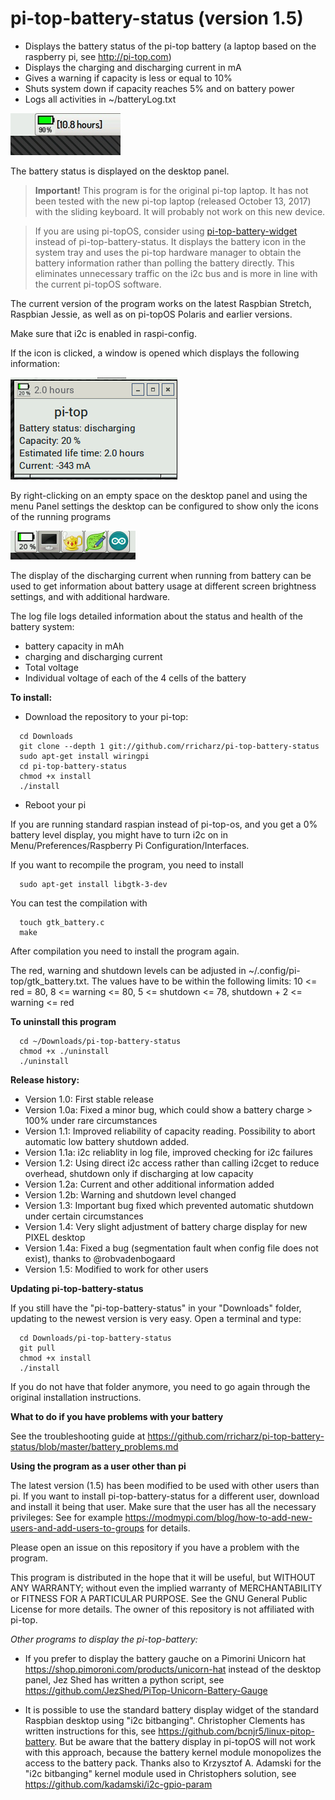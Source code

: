 # pi-top-battery-status (version 1.5)

- Displays the battery status of the pi-top battery
(a laptop based on the raspberry pi, see http://pi-top.com)
- Displays the charging and discharging current in mA
- Gives a warning if capacity is less or equal to 10%
- Shuts system down if capacity reaches 5% and on battery power
- Logs all activities in ~/batteryLog.txt

![Alt text](screenshot.jpg?raw=true "battery charge")

The battery status is displayed on the desktop panel.

> **Important!**
> This program is for the original pi-top laptop.
> It has not been tested with the new pi-top laptop (released October 13, 2017) with the sliding keyboard.
> It will probably not work on this new device.

> If you are using pi-topOS, consider using
> [pi-top-battery-widget](http:github.com/rricharz/pi-top-battery-widget)
> instead of pi-top-battery-status. It displays the battery icon in the system tray and
> uses the pi-top hardware manager to obtain the battery information rather than polling
> the battery directly. This eliminates unnecessary traffic on the i2c bus and is more in
> line with the current pi-topOS software.

The current version of the program works on the latest Raspbian Stretch, Raspbian Jessie, as well as on pi-topOS Polaris and earlier versions.

Make sure that i2c is enabled in raspi-config.

If the icon is clicked, a window is opened which displays the following information:

![Alt text](screenshot2.png?raw=true "window")

By right-clicking on an empty space on the desktop panel and using the menu Panel settings
the desktop can be configured to show only the icons of the running programs

![Alt text](screenshot3.png?raw=true "pannel")

The display of the discharging current when running from battery can be used to get information
about battery usage at different screen brightness settings, and with additional hardware.

The log file logs detailed information about the status and health of the battery system:
- battery capacity in mAh
- charging and discharging current
- Total voltage
- Individual voltage of each of the 4 cells of the battery
 

**To install:**

- Download the repository to your pi-top:

```
  cd Downloads
  git clone --depth 1 git://github.com/rricharz/pi-top-battery-status
  sudo apt-get install wiringpi
  cd pi-top-battery-status
  chmod +x install
  ./install
```

- Reboot your pi

If you are running standard raspian instead of pi-top-os, and you get a 0% battery level display,
you might have to turn i2c on in Menu/Preferences/Raspberry Pi Configuration/Interfaces.

If you want to recompile the program, you need to install

```
  sudo apt-get install libgtk-3-dev
```

You can test the compilation with

```
  touch gtk_battery.c
  make
```

After compilation you need to install the program again.

The red, warning and shutdown levels can be adjusted in ~/.config/pi-top/gtk_battery.txt.
The values have to be within the following limits:
  10 <= red = 80, 8 <= warning <= 80, 5 <= shutdown <= 78,
  shutdown + 2 <= warning <= red

**To uninstall this program**

```
  cd ~/Downloads/pi-top-battery-status
  chmod +x ./uninstall
  ./uninstall
```

**Release history:**

- Version 1.0:  First stable release
- Version 1.0a: Fixed a minor bug, which could show a battery charge > 100% under rare circumstances
- Version 1.1:  Improved reliability of capacity reading. Possibility to abort automatic low battery shutdown added.
- Version 1.1a: i2c reliablity in log file, improved checking for i2c failures
- Version 1.2:  Using direct i2c access rather than calling i2cget to reduce overhead, shutdown only if discharging at low capacity
- Version 1.2a: Current and other additional information added
- Version 1.2b: Warning and shutdown level changed
- Version 1.3:  Important bug fixed which prevented automatic shutdown under certain circumstances
- Version 1.4:  Very slight adjustment of battery charge display for new PIXEL desktop
- Version 1.4a: Fixed a bug (segmentation fault when config file does not exist), thanks to @robvadenbogaard
- Version 1.5:  Modified to work for other users

**Updating pi-top-battery-status**

If you still have the "pi-top-battery-status" in your "Downloads" folder, updating to the newest version
is very easy. Open a terminal and type:

```
  cd Downloads/pi-top-battery-status
  git pull
  chmod +x install
  ./install
```

If you do not have that folder anymore, you need to go again through the original installation instructions.


**What to do if you have problems with your battery**

See the troubleshooting guide at https://github.com/rricharz/pi-top-battery-status/blob/master/battery_problems.md

**Using the program as a user other than pi**

The latest version (1.5) has been modified to be used with other users than pi. If you want to install pi-top-battery-status
for a different user, download and install it being that user. Make sure that the user has all the necessary privileges:
See for example https://modmypi.com/blog/how-to-add-new-users-and-add-users-to-groups for details.

Please open an issue on this repository if you have a problem with the program.

This program is distributed in the hope that it will be useful,
but WITHOUT ANY WARRANTY; without even the implied warranty of
MERCHANTABILITY or FITNESS FOR A PARTICULAR PURPOSE.  See the
GNU General Public License for more details. The owner of this
repository is not affiliated with pi-top.

*Other programs to display the pi-top-battery:*

- If you prefer to display the battery gauche on a Pimorini Unicorn hat
https://shop.pimoroni.com/products/unicorn-hat
instead of the desktop panel, Jez Shed has written a python script, see
https://github.com/JezShed/PiTop-Unicorn-Battery-Gauge

- It is possible to use the standard battery display widget of the standard Raspbian desktop using
"i2c bitbanging". Christopher Clements has written instructions for this, see
https://github.com/bcnjr5/linux-pitop-battery. But be aware that the battery display in pi-topOS
will not work with this approach, because the battery kernel module monopolizes the access to the battery pack.
Thanks also to Krzysztof A. Adamski for the "i2c bitbanging" kernel module used in Christophers solution, see
https://github.com/kadamski/i2c-gpio-param

